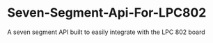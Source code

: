 # Seven-Segment-Api-For-LPC802
 A seven segment API built to easily integrate with the LPC 802 board
